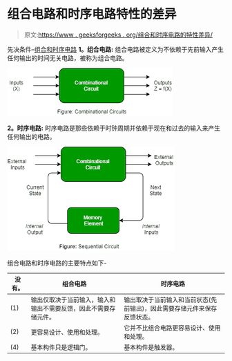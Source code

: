 # 组合电路和时序电路特性的差异

> 原文:[https://www . geeksforgeeks . org/组合和时序电路的特性差异/](https://www.geeksforgeeks.org/difference-between-characteristics-of-combinational-and-sequential-circuits/)

先决条件–[组合和时序电路](https://www.geeksforgeeks.org/combinational-and-sequential-circuits/)
**1。组合电路:**
组合电路被定义为不依赖于先前输入产生任何输出的时间无关电路，被称为组合电路。

![](img/aa64ca5fd1f4fa734f182abe567ed5ee.png)

**2。时序电路:**
时序电路是那些依赖于时钟周期并依赖于现在和过去的输入来产生任何输出的电路。

![](img/bc59c8f55550956d6bfd421c42290d61.png)

组合电路和时序电路的主要特点如下-

<center>

| 没有。 | 组合电路 | 时序电路 |
| --- | --- | --- |
| (1) | 输出仅取决于当前输入，输入和输出不需要反馈，因此不需要存储元件。 | 输出取决于当前输入和当前状态(先前输出)，因此需要存储元件来保存反馈状态。 |
| (2) | 更容易设计、使用和处理。 | 它并不比组合电路更容易设计、使用和处理。 | (3) | 不需要时钟信号，也不依赖于时间。 | 需要时钟信号，它取决于时间和时钟，因此需要触发。 |
| (4) | 基本构件只是逻辑门。 | 基本构件是触发器。 | (5) | 这些是更快的逻辑电路。 | 这些电路比组合电路慢。 |

</center>